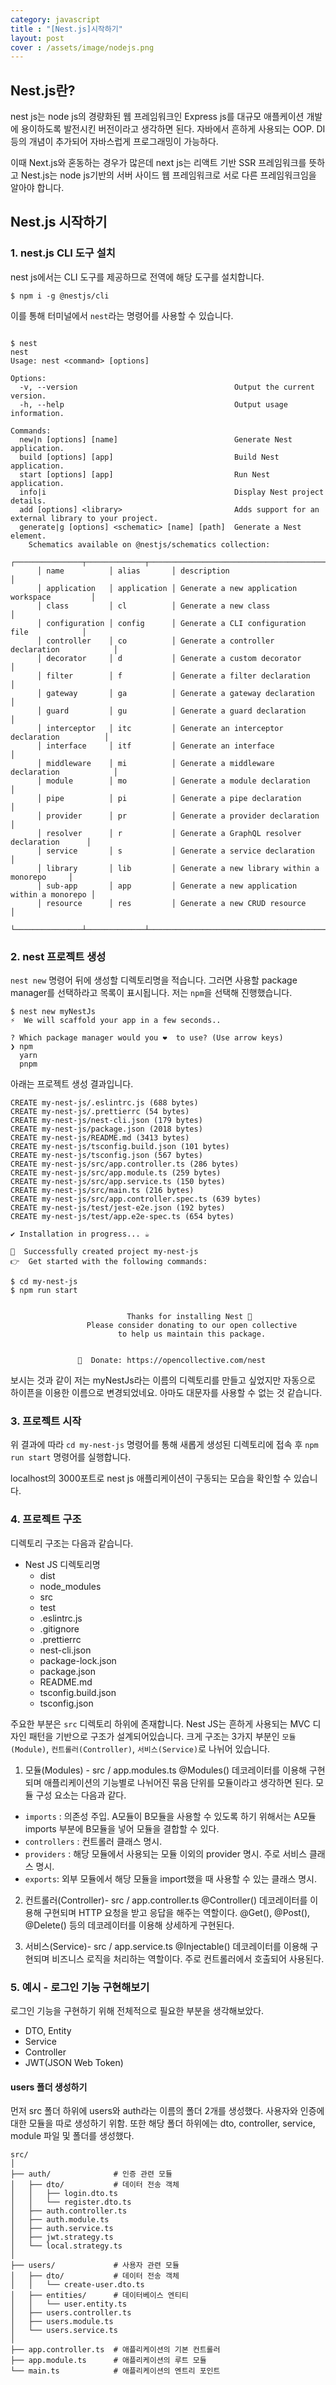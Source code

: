 ```yaml
---
category: javascript
title : "[Nest.js]시작하기"
layout: post
cover : /assets/image/nodejs.png
---
```


## Nest.js란?

nest js는 node js의 경량화된 웹 프레임워크인 Express js를 대규모 애플케이션 개발에 용이하도록 발전시킨 버전이라고 생각하면 된다. 자바에서 흔하게 사용되는 OOP. DI 등의 개념이 추가되어 자바스럽게 프로그래밍이 가능하다.

이때 Next.js와 혼동하는 경우가 많은데 next js는 리액트 기반 SSR 프레임워크를 뜻하고 Nest.js는 node js기반의 서버 사이드 웹 프레임워크로 서로 다른 프레임워크임을 알아야 합니다.

## Nest.js 시작하기

### 1. nest.js CLI 도구 설치

nest js에서는 CLI 도구를 제공하므로 전역에 해당 도구를 설치합니다.

```
$ npm i -g @nestjs/cli
```

이를 통해 터미널에서 `nest`라는 명령어를 사용할 수 있습니다.

```

$ nest
nest
Usage: nest <command> [options]

Options:
  -v, --version                                   Output the current version.
  -h, --help                                      Output usage information.

Commands:
  new|n [options] [name]                          Generate Nest application.
  build [options] [app]                           Build Nest application.
  start [options] [app]                           Run Nest application.
  info|i                                          Display Nest project details.
  add [options] <library>                         Adds support for an external library to your project.
  generate|g [options] <schematic> [name] [path]  Generate a Nest element.
    Schematics available on @nestjs/schematics collection:
      ┌───────────────┬─────────────┬──────────────────────────────────────────────┐
      │ name          │ alias       │ description                                  │
      │ application   │ application │ Generate a new application workspace         │
      │ class         │ cl          │ Generate a new class                         │
      │ configuration │ config      │ Generate a CLI configuration file            │
      │ controller    │ co          │ Generate a controller declaration            │
      │ decorator     │ d           │ Generate a custom decorator                  │
      │ filter        │ f           │ Generate a filter declaration                │
      │ gateway       │ ga          │ Generate a gateway declaration               │
      │ guard         │ gu          │ Generate a guard declaration                 │
      │ interceptor   │ itc         │ Generate an interceptor declaration          │
      │ interface     │ itf         │ Generate an interface                        │
      │ middleware    │ mi          │ Generate a middleware declaration            │
      │ module        │ mo          │ Generate a module declaration                │
      │ pipe          │ pi          │ Generate a pipe declaration                  │
      │ provider      │ pr          │ Generate a provider declaration              │
      │ resolver      │ r           │ Generate a GraphQL resolver declaration      │
      │ service       │ s           │ Generate a service declaration               │
      │ library       │ lib         │ Generate a new library within a monorepo     │
      │ sub-app       │ app         │ Generate a new application within a monorepo │
      │ resource      │ res         │ Generate a new CRUD resource                 │
      └───────────────┴─────────────┴──────────────────────────────────────────────┘
```

### 2. nest 프로젝트 생성

`nest new` 명령어 뒤에 생성할 디렉토리명을 적습니다. 그러면 사용할 package manager를 선택하라고 목록이 표시됩니다. 저는 `npm`을 선택해 진행했습니다.

```
$ nest new myNestJs
⚡  We will scaffold your app in a few seconds..

? Which package manager would you ❤️  to use? (Use arrow keys)
❯ npm
  yarn
  pnpm
```
아래는 프로젝트 생성 결과입니다.
```
CREATE my-nest-js/.eslintrc.js (688 bytes)
CREATE my-nest-js/.prettierrc (54 bytes)
CREATE my-nest-js/nest-cli.json (179 bytes)
CREATE my-nest-js/package.json (2018 bytes)
CREATE my-nest-js/README.md (3413 bytes)
CREATE my-nest-js/tsconfig.build.json (101 bytes)
CREATE my-nest-js/tsconfig.json (567 bytes)
CREATE my-nest-js/src/app.controller.ts (286 bytes)
CREATE my-nest-js/src/app.module.ts (259 bytes)
CREATE my-nest-js/src/app.service.ts (150 bytes)
CREATE my-nest-js/src/main.ts (216 bytes)
CREATE my-nest-js/src/app.controller.spec.ts (639 bytes)
CREATE my-nest-js/test/jest-e2e.json (192 bytes)
CREATE my-nest-js/test/app.e2e-spec.ts (654 bytes)

✔ Installation in progress... ☕

🚀  Successfully created project my-nest-js
👉  Get started with the following commands:

$ cd my-nest-js
$ npm run start


                          Thanks for installing Nest 🙏
                 Please consider donating to our open collective
                        to help us maintain this package.


               🍷  Donate: https://opencollective.com/nest
```
보시는 것과 같이 저는 myNestJs라는 이름의 디렉토리를 만들고 싶었지만 자동으로 하이픈을 이용한 이름으로 변경되었네요. 아마도 대문자를 사용할 수 없는 것 같습니다.

### 3. 프로젝트 시작

위 결과에 따라 `cd my-nest-js` 명령어를 통해 새롭게 생성된 디렉토리에 접속 후 `npm run start` 명령어를 실행합니다.

localhost의 3000포트로 nest js 애플리케이션이 구동되는 모습을 확인할 수 있습니다.


### 4. 프로젝트 구조

디렉토리 구조는 다음과 같습니다.

- Nest JS 디렉토리명
    - dist
    - node_modules
    - src
    - test
    - .eslintrc.js
    - .gitignore
    - .prettierrc
    - nest-cli.json
    - package-lock.json
    - package.json
    - README.md
    - tsconfig.build.json
    - tsconfig.json



주요한 부분은 `src` 디렉토리 하위에 존재합니다. Nest JS는 흔하게 사용되는 MVC 디자인 패턴을 기반으로 구조가 설계되어있습니다. 크게 구조는 3가지 부분인 `모듈(Module)`, `컨트롤러(Controller)`, `서비스(Service)`로 나뉘어 있습니다.

1. 모듈(Modules) - src / app.modules.ts
@Modules() 데코레이터를 이용해 구현되며 애플리케이션의 기능별로 나뉘어진 묶음 단위를 모듈이라고 생각하면 된다. 모듈 구성 요소는 다음과 같다.
- `imports` : 의존성 주입. A모듈이 B모듈을 사용할 수 있도록 하기 위해서는 A모듈 imports 부분에 B모듈을 넣어 모듈을 결합할 수 있다.
- `controllers` : 컨트롤러 클래스 명시.
- `providers` : 해당 모듈에서 사용되는 모듈 이외의 provider 명시. 주로 서비스 클래스 명시.
- `exports`: 외부 모듈에서 해당 모듈을 import했을 때 사용할 수 있는 클래스 명시.

2. 컨트롤러(Controller)- src / app.controller.ts
@Controller() 데코레이터를 이용해 구현되며 HTTP 요청을 받고 응답을 해주는 역할이다. @Get(), @Post(), @Delete() 등의 데코레이터를 이용해 상세하게 구현된다.


3. 서비스(Service)- src / app.service.ts
@Injectable() 데코레이터를 이용해 구현되며 비즈니스 로직을 처리하는 역할이다. 주로 컨트롤러에서 호출되어 사용된다.


### 5. 예시 - 로그인 기능 구현해보기

로그인 기능을 구현하기 위해 전체적으로 필요한 부분을 생각해보았다.

- DTO, Entity
- Service
- Controller
- JWT(JSON Web Token)


#### users 폴더 생성하기

먼저 src 폴더 하위에 users와 auth라는 이름의 폴더 2개를 생성했다. 사용자와 인증에 대한 모듈을 따로 생성하기 위함. 또한 해당 폴더 하위에는 dto, controller, service, module 파일 및 폴더를 생성했다.

```
src/
│
├── auth/              # 인증 관련 모듈
│   ├── dto/           # 데이터 전송 객체
│   │   ├── login.dto.ts
│   │   └── register.dto.ts
│   ├── auth.controller.ts
│   ├── auth.module.ts
│   ├── auth.service.ts
│   ├── jwt.strategy.ts
│   └── local.strategy.ts
│
├── users/             # 사용자 관련 모듈
│   ├── dto/           # 데이터 전송 객체
│   │   └── create-user.dto.ts
│   ├── entities/      # 데이터베이스 엔티티
│   │   └── user.entity.ts
│   ├── users.controller.ts
│   ├── users.module.ts
│   └── users.service.ts
│
├── app.controller.ts  # 애플리케이션의 기본 컨트롤러
├── app.module.ts      # 애플리케이션의 루트 모듈
└── main.ts            # 애플리케이션의 엔트리 포인트

```

#### 

